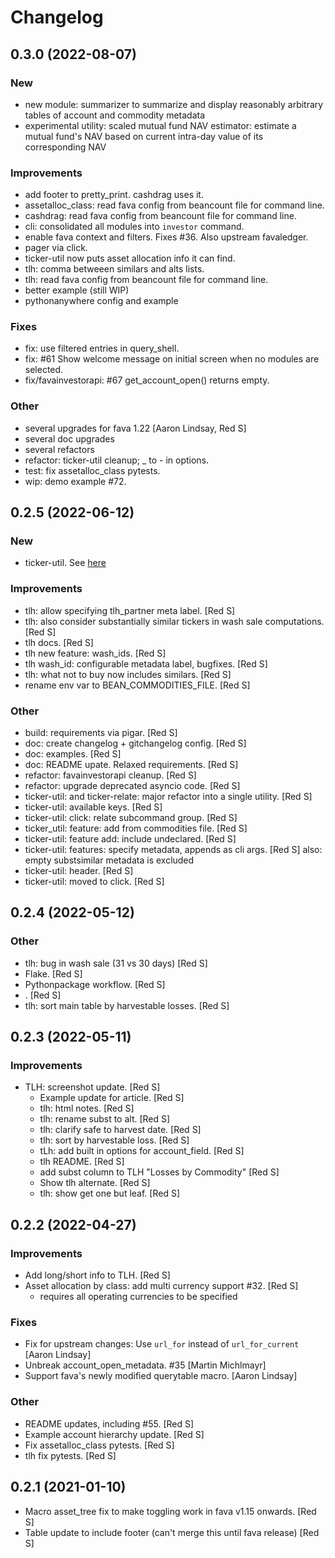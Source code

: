 # Changelog

## 0.3.0 (2022-08-07)
### New

- new module: summarizer to summarize and display reasonably arbitrary tables of account
  and commodity metadata
- experimental utility: scaled mutual fund NAV estimator: estimate a mutual fund's NAV
  based on current intra-day value of its corresponding NAV

### Improvements

- add footer to pretty_print. cashdrag uses it.
- assetalloc_class: read fava config from beancount file for command line.
- cashdrag: read fava config from beancount file for command line.
- cli: consolidated all modules into `investor` command.
- enable fava context and filters. Fixes #36. Also upstream favaledger.
- pager via click.
- ticker-util now puts asset allocation info it can find.
- tlh: comma betweeen similars and alts lists.
- tlh: read fava config from beancount file for command line.
- better example (still WIP)
- pythonanywhere config and example

### Fixes

- fix: use filtered entries in query_shell.
- fix: #61 Show welcome message on initial screen when no modules are selected.
- fix/favainvestorapi: #67 get_account_open() returns empty.

### Other

- several upgrades for fava 1.22 [Aaron Lindsay, Red S]
- several doc upgrades
- several refactors
- refactor: ticker-util cleanup; _ to - in options.
- test: fix assetalloc_class pytests.
- wip: demo example #72.


## 0.2.5 (2022-06-12)
### New
- ticker-util. See [here](https://groups.google.com/g/beancount/c/eewOW4HQKOI)

### Improvements
- tlh: allow specifying tlh_partner meta label. [Red S]
- tlh: also consider substantially similar tickers in wash sale computations. [Red S]
- tlh docs. [Red S]
- tlh new feature: wash_ids. [Red S]
- tlh wash_id: configurable metadata label, bugfixes. [Red S]
- tlh: what not to buy now includes similars. [Red S]
- rename env var to BEAN_COMMODITIES_FILE. [Red S]


### Other

- build: requirements via pigar. [Red S]
- doc: create changelog + gitchangelog config. [Red S]
- doc: examples. [Red S]
- doc: README upate. Relaxed requirements. [Red S]
- refactor: favainvestorapi cleanup. [Red S]
- refactor: upgrade deprecated asyncio code. [Red S]
- ticker-util: and ticker-relate: major refactor into a single utility. [Red S]
- ticker-util: available keys. [Red S]
- ticker-util: click: relate subcommand group. [Red S]
- ticker_util: feature: add from commodities file. [Red S]
- ticker-util: feature add: include undeclared. [Red S]
- ticker-util: features: specify metadata, appends as cli args. [Red S] also: empty substsimilar metadata is excluded
- ticker-util: header. [Red S]
- ticker-util: moved to click. [Red S]


## 0.2.4 (2022-05-12)


### Other

- tlh: bug in wash sale (31 vs 30 days) [Red S]
- Flake. [Red S]
- Pythonpackage workflow. [Red S]
- . [Red S]
- tlh: sort main table by harvestable losses. [Red S]

## 0.2.3 (2022-05-11)


### Improvements

- TLH: screenshot update. [Red S]
  - Example update for article. [Red S]
  - tlh: html notes. [Red S]
  - tlh: rename subst to alt. [Red S]
  - tlh: clarify safe to harvest date. [Red S]
  - tlh: sort by harvestable loss. [Red S]
  - tLh: add built in options for account_field. [Red S]
  - tlh README. [Red S]
  - add subst column to TLH "Losses by Commodity" [Red S]
  - Show tlh alternate. [Red S]
  - tlh: show get one but leaf. [Red S]


## 0.2.2 (2022-04-27)
### Improvements
- Add long/short info to TLH. [Red S]
- Asset allocation by class: add multi currency support #32. [Red S]
  - requires all operating currencies to be specified

### Fixes
- Fix for upstream changes: Use `url_for` instead of `url_for_current` [Aaron Lindsay]
- Unbreak account_open_metadata. #35 [Martin Michlmayr]
- Support fava's newly modified querytable macro. [Aaron Lindsay]

### Other
- README updates, including #55. [Red S]
- Example account hierarchy update. [Red S]
- Fix assetalloc_class pytests. [Red S]
- tlh fix pytests. [Red S]

## 0.2.1 (2021-01-10)
- Macro asset_tree fix to make toggling work in fava v1.15 onwards. [Red S]
- Table update to include footer (can't merge this until fava release) [Red S]
